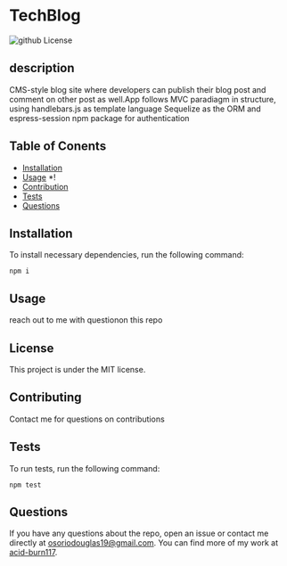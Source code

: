 # TechBlog
![github License](https://img.shields.io/badge/license-MIT-blue.svg)
## description
CMS-style blog site where developers can publish their blog post and comment on other post as well.App follows MVC paradiagm in structure, using handlebars.js as template language Sequelize as the ORM and espress-session npm package for authentication
## Table of Conents
* [Installation](#installation)
* [Usage](#usage)
*!
* [Contribution](#contribution)
* [Tests](*tests)
* [Questions](*questions)

## Installation

To install necessary dependencies, run the following command:

```
npm i
```

## Usage

reach out to me with questionon this repo

## License
  This project is under the MIT license.
  
## Contributing

Contact me for questions on contributions

## Tests

To run tests, run the following command:

```
npm test
```

## Questions

If you have any questions about the repo, open an issue or contact me directly at osoriodouglas19@gmail.com. You can find more of my work at [acid-burn117](https://github.com/acid-burn117/).

